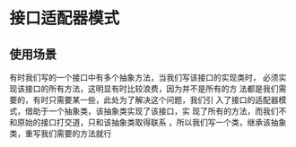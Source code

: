 # 接口适配器模式
## 使用场景
有时我们写的一个接口中有多个抽象方法，当我们写该接口的实现类时，
必须实现该接口的所有方法，这明显有时比较浪费，因为并不是所有的方
法都是我们需要的，有时只需要某一些，此处为了解决这个问题，我们引
入了接口的适配器模式，借助于一个抽象类，该抽象类实现了该接口，实
现了所有的方法，而我们不和原始的接口打交道，只和该抽象类取得联系
，所以我们写一个类，继承该抽象类，重写我们需要的方法就行
